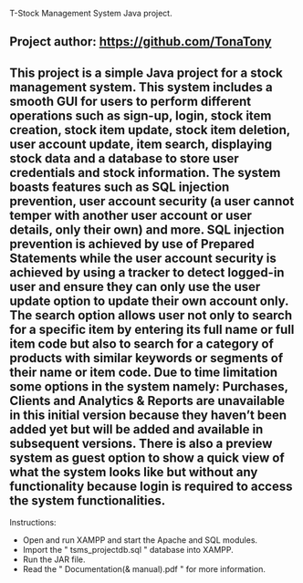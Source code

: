 T-Stock Management System Java project.

Project author: https://github.com/TonaTony
------------------------------------------------------------------------------------------------------------------------------------------
This project is a simple Java project for a stock management system. This system includes a smooth 
GUI for users to perform different operations such as sign-up, login, stock item creation, stock item update,
stock item deletion, user account update, item search, displaying stock data and a database to store user 
credentials and stock information. The system boasts features such as SQL injection prevention, 
user account security (a user cannot temper with another user account or user details, only their own) 
and more. SQL injection prevention is achieved by use of Prepared Statements while the user account 
security is achieved by using a tracker to detect logged-in user and ensure they can only use the user 
update option to update their own account only. The search option allows user not only to search for 
a specific item by entering its full name or full item code but also to search for a category of products 
with similar keywords or segments of their name or item code. Due to time limitation some options in 
the system namely: Purchases, Clients and Analytics & Reports are unavailable in this initial version 
because they haven’t been added yet but will be added and available in subsequent versions. There is 
also a preview system as guest option to show a quick view of what the system looks like but without 
any functionality because login is required to access the system functionalities.
------------------------------------------------------------------------------------------------------------------------------------------
Instructions:
- Open and run XAMPP and start the Apache and SQL modules.
- Import the " tsms_projectdb.sql " database into XAMPP.
- Run the JAR file.
- Read the " Documentation(& manual).pdf " for more information.
